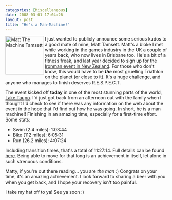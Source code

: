 ```yaml
---
categories: [Miscellaneous]
date: 2008-03-01 17:04:26
layout: post
title: "He's a Man-Machine!"
---
```

<a href="/uploads/2008/03/cimg3576.JPG" title="Matt The Machine Tamsett" rel="lightbox"><img src="/uploads/2008/03/cimg3576.JPG" alt="Matt The Machine Tamsett" width="120" style="border: 0; padding-right: 3px; padding-bottom: 3px; float: left;" /></a>I just wanted to publicly announce some serious kudos to a good mate of mine, Matt Tamsett.  Matt's a bloke I met while working in the games industry in the UK a couple of years back, who now lives in Brisbane too. He's a bit of a fitness freak, and last year decided to sign up for the <a href="http://ironman.com//events/ironman/newzealand/" title="NZ Ironman">Ironman event in New Zealand</a>. For those who don't know, this would have to be <em><strong>the</strong></em> most gruelling Triathlon on the planet (or close to it). It's a huge challenge, and anyone who manages to finish deserves R.E.S.P.E.C.T.

The event kicked off <strong>today</strong> in one of the most stunning parts of the world, <a href="http://www.laketauponz.com/" title="Lake Taupo">Lake Taupo</a>. I'd just got back from an afternoon out with the family when I thought I'd check to see if there was any information on the web about the event in the hope that I'd find out how he was going. In short, he is a man machine!! Finishing in an amazing time, especially for a first-time effort. Some stats:
<ul><li>Swim (2.4 miles): 1:03:44</li><li>Bike (112 miles): 6:05:31</li><li>Run (26.2 miles): 4:07:24</li></ul>Including transition times, that's a total of 11:27:14.  Full details can be found <a href="http://ironman.com//events/ironman/newzealand/?show=tracker&y=2008&race=/events/ironman/newzealand/&bib=439">here</a>. Being able to move for that long is an achievement in itself, let alone in such strenuous conditions.

Matty, if you're out there reading... you are <em>the man</em> :) Congrats on your time, it's an amazing achievement. I look forward to sharing a beer with you when you get back, and I hope your recovery isn't too painful.

I take my hat off to ya! See ya soon :)
